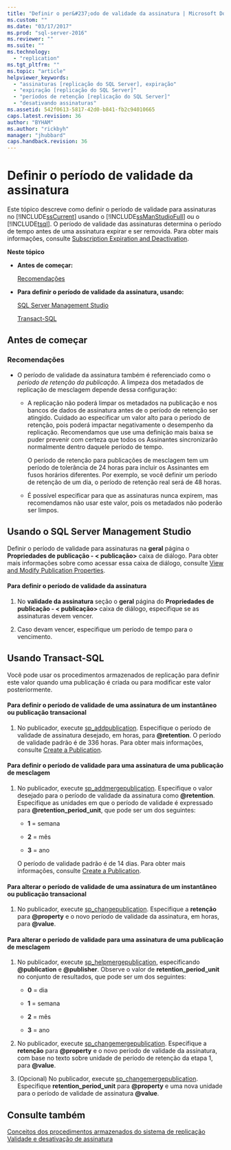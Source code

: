 ```yaml
---
title: "Definir o per&#237;odo de validade da assinatura | Microsoft Docs"
ms.custom: ""
ms.date: "03/17/2017"
ms.prod: "sql-server-2016"
ms.reviewer: ""
ms.suite: ""
ms.technology: 
  - "replication"
ms.tgt_pltfrm: ""
ms.topic: "article"
helpviewer_keywords: 
  - "assinaturas [replicação do SQL Server], expiração"
  - "expiração [replicação do SQL Server]"
  - "períodos de retenção [replicação do SQL Server]"
  - "desativando assinaturas"
ms.assetid: 542f0613-5817-42d0-b841-fb2c94010665
caps.latest.revision: 36
author: "BYHAM"
ms.author: "rickbyh"
manager: "jhubbard"
caps.handback.revision: 36
---
```

# Definir o per&#237;odo de validade da assinatura
  Este tópico descreve como definir o período de validade para assinaturas no [!INCLUDE[ssCurrent](../../../includes/sscurrent-md.md)] usando o [!INCLUDE[ssManStudioFull](../../../includes/ssmanstudiofull-md.md)] ou o [!INCLUDE[tsql](../../../includes/tsql-md.md)]. O período de validade das assinaturas determina o período de tempo antes de uma assinatura expirar e ser removida. Para obter mais informações, consulte [Subscription Expiration and Deactivation](../../../relational-databases/replication/subscription-expiration-and-deactivation.md).  
  
 **Neste tópico**  
  
-   **Antes de começar:**  
  
     [Recomendações](#Recommendations)  
  
-   **Para definir o período de validade da assinatura, usando:**  
  
     [SQL Server Management Studio](#SSMSProcedure)  
  
     [Transact-SQL](#TsqlProcedure)  
  
##  <a name="BeforeYouBegin"></a> Antes de começar  
  
###  <a name="Recommendations"></a> Recomendações  
  
-   O período de validade da assinatura também é referenciado como o *período de retenção da publicação*. A limpeza dos metadados de replicação de mesclagem depende dessa configuração:  
  
    -   A replicação não poderá limpar os metadados na publicação e nos bancos de dados de assinatura antes de o período de retenção ser atingido. Cuidado ao especificar um valor alto para o período de retenção, pois poderá impactar negativamente o desempenho da replicação. Recomendamos que use uma definição mais baixa se puder prevenir com certeza que todos os Assinantes sincronizarão normalmente dentro daquele período de tempo.  
  
         O período de retenção para publicações de mesclagem tem um período de tolerância de 24 horas para incluir os Assinantes em fusos horários diferentes. Por exemplo, se você definir um período de retenção de um dia, o período de retenção real será de 48 horas.  
  
    -   É possível especificar para que as assinaturas nunca expirem, mas recomendamos não usar este valor, pois os metadados não poderão ser limpos.  
  
##  <a name="SSMSProcedure"></a> Usando o SQL Server Management Studio  
 Definir o período de validade para assinaturas na **geral** página o **Propriedades de publicação - \< publicação>** caixa de diálogo. Para obter mais informações sobre como acessar essa caixa de diálogo, consulte [View and Modify Publication Properties](../../../relational-databases/replication/publish/view-and-modify-publication-properties.md).  
  
#### Para definir o período de validade da assinatura  
  
1.  No **validade da assinatura** seção o **geral** página do **Propriedades de publicação - \< publicação>** caixa de diálogo, especifique se as assinaturas devem vencer.  
  
2.  Caso devam vencer, especifique um período de tempo para o vencimento.  
  
##  <a name="TsqlProcedure"></a> Usando Transact-SQL  
 Você pode usar os procedimentos armazenados de replicação para definir este valor quando uma publicação é criada ou para modificar este valor posteriormente.  
  
#### Para definir o período de validade de uma assinatura de um instantâneo ou publicação transacional  
  
1.  No publicador, execute [sp_addpublication](../../../relational-databases/system-stored-procedures/sp-addpublication-transact-sql.md). Especifique o período de validade de assinatura desejado, em horas, para **@retention**. O período de validade padrão é de 336 horas. Para obter mais informações, consulte [Create a Publication](../../../relational-databases/replication/publish/create-a-publication.md).  
  
#### Para definir o período de validade para uma assinatura de uma publicação de mesclagem  
  
1.  No publicador, execute [sp_addmergepublication](../../../relational-databases/system-stored-procedures/sp-addmergepublication-transact-sql.md). Especifique o valor desejado para o período de validade da assinatura como **@retention**. Especifique as unidades em que o período de validade é expressado para **@retention_period_unit**, que pode ser um dos seguintes:  
  
    -   **1** = semana  
  
    -   **2** = mês  
  
    -   **3** = ano  
  
     O período de validade padrão é de 14 dias. Para obter mais informações, consulte [Create a Publication](../../../relational-databases/replication/publish/create-a-publication.md).  
  
#### Para alterar o período de validade de uma assinatura de um instantâneo ou publicação transacional  
  
1.  No publicador, execute [sp_changepublication](../../../relational-databases/system-stored-procedures/sp-changepublication-transact-sql.md). Especifique a **retenção** para **@property** e o novo período de validade da assinatura, em horas, para **@value**.  
  
#### Para alterar o período de validade para uma assinatura de uma publicação de mesclagem  
  
1.  No publicador, execute [sp_helpmergepublication](../../../relational-databases/system-stored-procedures/sp-helpmergepublication-transact-sql.md), especificando **@publication** e **@publisher**. Observe o valor de **retention_period_unit** no conjunto de resultados, que pode ser um dos seguintes:  
  
    -   **0** = dia  
  
    -   **1** = semana  
  
    -   **2** = mês  
  
    -   **3** = ano  
  
2.  No publicador, execute [sp_changemergepublication](../../../relational-databases/system-stored-procedures/sp-changemergepublication-transact-sql.md). Especifique a **retenção** para **@property** e o novo período de validade da assinatura, com base no texto sobre unidade de período de retenção da etapa 1, para **@value**.  
  
3.  (Opcional) No publicador, execute [sp_changemergepublication](../../../relational-databases/system-stored-procedures/sp-changemergepublication-transact-sql.md). Especifique **retention_period_unit** para **@property** e uma nova unidade para o período de validade de assinatura **@value**.  
  
## Consulte também  
 [Conceitos dos procedimentos armazenados do sistema de replicação](../../../relational-databases/replication/concepts/replication-system-stored-procedures-concepts.md)   
 [Validade e desativação de assinatura](../../../relational-databases/replication/subscription-expiration-and-deactivation.md)  
  
  